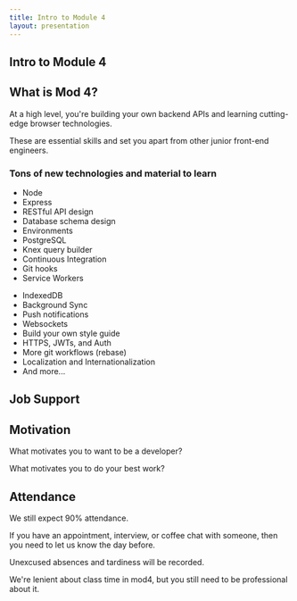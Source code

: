 ```yaml
---
title: Intro to Module 4
layout: presentation
---
```


<section>
  <h1>Intro to Module 4</h1>
</section>

<section>
  <section>
    <h2>What is Mod 4?</h2>
  </section>
  <section>
    <p>At a high level, you're building your own backend APIs and learning cutting-edge browser technologies.</p>
    <p>These are essential skills and set you apart from other junior front-end engineers.</p>
  </section>
  <section>
    <h3>Tons of new technologies and material to learn</h3>
    <ul>
      <li>Node</li>
      <li>Express</li>
      <li>RESTful API design</li>
      <li>Database schema design</li>
      <li>Environments</li>
      <li>PostgreSQL</li>
      <li>Knex query builder</li>
      <li>Continuous Integration</li>
      <li>Git hooks</li>
      <li>Service Workers</li>
    </ul>
  </section>
  <section>
    <ul>
      <li>IndexedDB</li>
      <li>Background Sync</li>
      <li>Push notifications</li>
      <li>Websockets</li>
      <li>Build your own style guide</li>
      <li>HTTPS, JWTs, and Auth</li>
      <li>More git workflows (rebase)</li>
      <li>Localization and Internationalization</li>
      <li>And more...</li>
    </ul>
  </section>
</section>

<section>
  <section>
    <h2>Job Support</h2>
  </section>
</section>

<section>
  <section>
    <h2>Motivation</h2>
  </section>
  <section>
    <p>What motivates you to want to be a developer?</p>
    <p>What motivates you to do your best work?</p>
  </section>
</section>

<section>
  <section>
    <h2>Attendance</h2>
  </section>
  <section>
    <p>We still expect 90% attendance.</p>
    <p>If you have an appointment, interview, or coffee chat with someone, then you need to let us know the day before.</p>
    <p>Unexcused absences and tardiness will be recorded.</p>
    <p>We're lenient about class time in mod4, but you still need to be professional about it.</p>
  </section>
</section>
